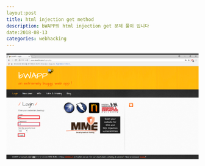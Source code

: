 ```yaml
---
layout:post
title: html injection get method
description: bWAPP의 html injection get 문제 풀이 입니다
date:2018-08-13
categories: webhacking
---
```




![image1](/assets/images/2018-08-13-html_injection_get/1.png)